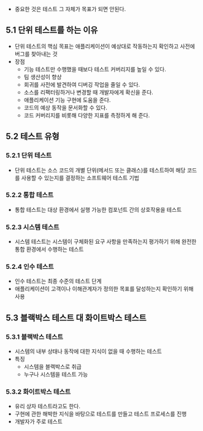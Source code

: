 - 중요한 것은 테스트 그 자체가 목표가 되면 안된다.

## 5.1 단위 테스트를 하는 이유
- 단위 테스트의 핵심 목표는 애플리케이션이 예상대로 작동하는지 확인하고 사전에 버그를 찾아내는 것
- 장점
	- 기능 테스트만 수행했을 때보다 테스트 커버리지를 높일 수 있다.
	- 팀 생산성이 향상
	- 회귀를 사전에 발견하여 디버깅 작업을 줄일 수 있다.
	- 소스를 리팩터링하거나 변경할 때 개발자에게 확신을 준다.
	- 애플리케이션 기능 구현에 도움을 준다.
	- 코드의 예상 동작을 문서화할 수 있다.
	- 코드 커버리지를 비롯해 다양한 지표를 측정하게 해 준다.

## 5.2 테스트 유형
### 5.2.1 단위 테스트
- 단위 테스트는 소스 코드의 개별 단위(메서드 또는 클래스)를 테스트하여 해당 코드를 사용할 수 있는지를 결정하는 소프트웨어 테스트 기법

### 5.2.2 통합 테스트
- 통합 테스트는 대상 환경에서 실행 가능한 컴포넌트 간의 상호작용을 테스트

### 5.2.3 시스템 테스트
- 시스템 테스트는 시스템이 구체화된 요구 사항을 만족하는지 평가하기 위해 완전한 통합 환경에서 수행하는 테스트

### 5.2.4 인수 테스트
- 인수 테스트는 최종 수준의 테스트 단계
- 애플리케이션이 고객이나 이해관계자가 정의한 목표를 달성하는지 확인하기 위해 사용

## 5.3 블랙박스 테스트 대 화이트박스 테스트
### 5.3.1 블랙박스 테스트
- 시스템의 내부 상태나 동작에 대한 지식이 없을 때 수행하는 테스트
- 특징
	- 시스템을 블랙박스로 취급
	- 누구나 시스템을 테스트 가능
### 5.3.2 화이트박스 테스트
- 유리 상자 테스트라고도 한다.
- 구현에 관한 해박한 지식을 바탕으로 테스트를 만들고 테스트 프로세스를 진행
- 개발자가 주로 테스트